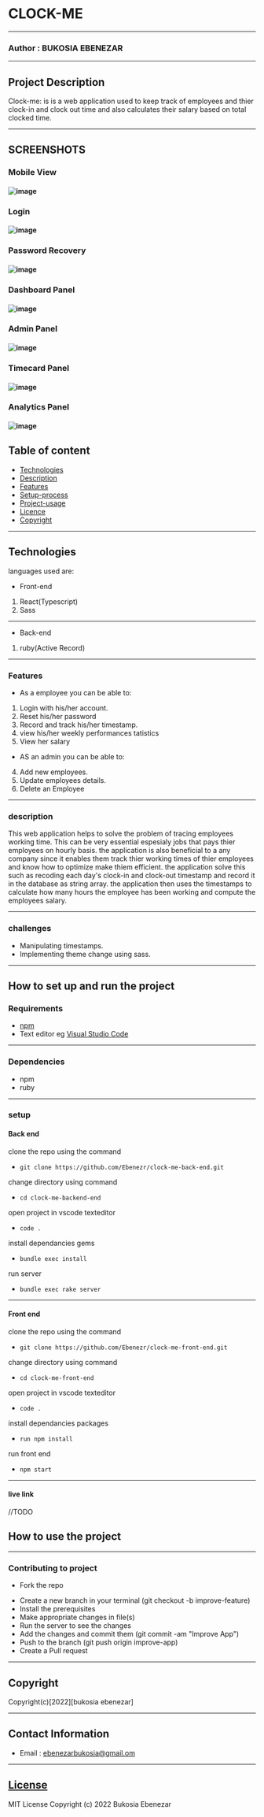 # CLOCK-ME

---

### Author : BUKOSIA EBENEZAR

---

## Project Description

Clock-me: is is a web application used to keep track of employees and thier clock-in and clock out time and also calculates their salary based on total clocked time.

---

## SCREENSHOTS

### Mobile View

#### ![image](./assets/mobileui.png)

### Login

#### ![image](./assets/login.png)

### Password Recovery

#### ![image](./assets/passwordrecovery.png)

### Dashboard Panel

#### ![image](./assets/dashboard.png)

### Admin Panel

#### ![image](./assets/dashboard.png)

### Timecard Panel

#### ![image](./assets/timecard.png)

### Analytics Panel

#### ![image](./assets/analyticspage.png)

## Table of content

- [Technologies](#description)
- [Description](#description)
- [Features](#features)
- [Setup-process](#setup_process)
- [Project-usage](#project-usage)
- [Licence](#licence)
- [Copyright](#copyright)

---

## Technologies

languages used are:

- Front-end

1. React(Typescript)
2. Sass

---

- Back-end

1. ruby(Active Record)

---

### Features

- As a employee you can be able to:

1. Login with his/her account.
2. Reset his/her password
3. Record and track his/her timestamp.
4. view his/her weekly performances tatistics
5. View her salary

- AS an admin you can be able to:

4. Add new employees.
5. Update employees details.
6. Delete an Employee

---

### description

This web application helps to solve the problem of tracing employees working time. This can be very essential espesialy jobs that pays thier employees on hourly basis.
the application is also beneficial to a any company since it enables them track thier working times of thier employees and know how to optimize make thiem efficient.
the application solve this such as recoding each day's clock-in and clock-out timestamp and record it in the database as string array. the application then uses the timestamps to calculate how many hours the employee has been working and compute the employees salary.

---

### challenges

- Manipulating timestamps.
- Implementing theme change using sass.

---

## How to set up and run the project

### Requirements

- [npm](https://www.npmjs.com/)
- Text editor eg [Visual Studio Code](https://code.visualstudio.com/download)

---

### Dependencies

- npm
- ruby

---

### setup

#### Back end

clone the repo using the command

- `git clone https://github.com/Ebenezr/clock-me-back-end.git`

change directory using command

- `cd clock-me-backend-end`

open project in vscode texteditor

- `code .`

install dependancies gems

- `bundle exec install`

run server

- `bundle exec rake server`

---

#### Front end

clone the repo using the command

- `git clone https://github.com/Ebenezr/clock-me-front-end.git`

change directory using command

- `cd clock-me-front-end`

open project in vscode texteditor

- `code .`

install dependancies packages

- `run npm install`

run front end

- `npm start`

---

#### live link

//TODO

<!-- - run the following live link in your browser  -->

## How to use the project

---

### Contributing to project

- Fork the repo

* Create a new branch in your terminal (git checkout -b improve-feature)
* Install the prerequisites
* Make appropriate changes in file(s)
* Run the server to see the changes
* Add the changes and commit them (git commit -am "Improve App")
* Push to the branch (git push origin improve-app)
* Create a Pull request

---

## Copyright

Copyright(c)[2022][bukosia ebenezar]

---

## Contact Information

- Email : ebenezarbukosia@gmail.om

---

## [License](LICENSE)

MIT License
Copyright (c) 2022 Bukosia Ebenezar

